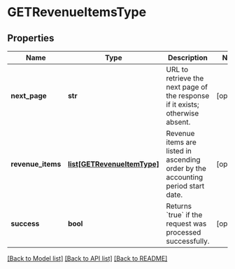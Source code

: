 # GETRevenueItemsType

## Properties
Name | Type | Description | Notes
------------ | ------------- | ------------- | -------------
**next_page** | **str** | URL to retrieve the next page of the response if it exists; otherwise absent.  | [optional] 
**revenue_items** | [**list[GETRevenueItemType]**](GETRevenueItemType.md) | Revenue items are listed in ascending order by the accounting period start date.  | [optional] 
**success** | **bool** | Returns &#x60;true&#x60; if the request was processed successfully.  | [optional] 

[[Back to Model list]](../README.md#documentation-for-models) [[Back to API list]](../README.md#documentation-for-api-endpoints) [[Back to README]](../README.md)


